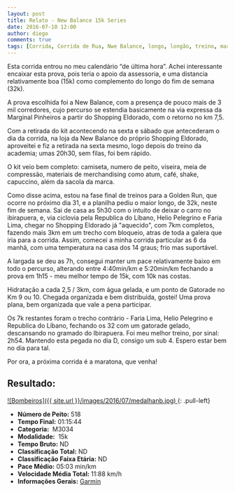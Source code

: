 ```yaml
---
layout: post
title: Relato - New Balance 15k Series
date: 2016-07-10 12:00
author: diego
comments: true
tags: [Corrida, Corrida de Rua, Nwe Balance, longo, longão, treino, maratona, 15k, 32k]
---
```


Esta corrida entrou no meu calendário “de última hora”. Achei interessante encaixar esta prova, pois teria o apoio da assessoria, e uma distancia relativamente boa (15k) como complemento do longo do fim de semana (32k).

A prova escolhida foi a New Balance, com a presença de pouco mais de 3 mil corredores, cujo percurso se estendia basicamente na via expressa da Marginal Pinheiros a partir do Shopping Eldorado, com o retorno no km 7,5.

Com a retirada do kit acontecendo na sexta e sábado que antecederam o dia da corrida, na loja da New Balance do próprio Shopping Eldorado, aproveitei e fiz a retirada na sexta mesmo, logo depois do treino da academia; umas 20h30, sem filas, foi bem rápido.

O kit veio bem completo: camiseta, numero de peito, viseira, meia de compressão, materiais de merchandising como atum, café, shake, capuccino, além da sacola da marca.

Como disse acima, estou na fase final de treinos para a Golden Run, que ocorre no próximo dia 31, e a planilha pediu o maior longo, de 32k, neste fim de semana. Sai de casa as 5h30 com o intuito de deixar o carro no ibirapuera, e, via ciclovia pela Republica do Líbano, Helio Pelegrino e Faria Lima, chegar no Shopping Eldorado já "aquecido", com 7km completos, fazendo mais 3km em um trecho com bloqueio, atras de toda a galera que iria para a corrida. Assim, comecei a minha corrida particular as 6 da manhã, com uma temperatura na casa dos 14 graus; frio mas suportável.

A largada se deu as 7h, consegui manter um pace relativamente baixo em todo o percurso, alterando entre 4:40min/km e 5:20min/km fechando a prova em 1h15 - meu melhor tempo de 15k, com 10k nas costas.

Hidratação a cada 2,5 / 3km, com água gelada, e um ponto de Gatorade no Km 9 ou 10. Chegada organizada e bem distribuída, gostei! Uma prova plana, bem organizada que vale a pena participar.

Os 7k restantes foram o trecho contrário - Faria Lima, Helio Pelegrino e Republica do Líbano, fechando os 32 com um gatorade gelado, descansando no gramado do Ibirapuera. Foi meu melhor treino, por sinal: 2h54. Mantendo esta pegada no dia D, consigo um sub 4. Espero estar bem no dia para tal.

Por ora, a próxima corrida é a maratona, que venha! 

## Resultado:

<a href="/images/2016/07/medalhanb_big.jpg">
![Bombeiros]({{ site.url }}/images/2016/07/medalhanb.jpg)
</a>
{: .pull-left}

* **Número de Peito:** 518
* **Tempo Final:** 01:15:44
* **Categoria:**  M3034
* **Modalidade:**  15k
* **Tempo Bruto:** ND
* **Classificação Total:**  ND
* **Classificação Faixa Etária:**  ND
* **Pace Médio:** 05:03 min/km
* **Velocidade Média Total:**  11:88 km/h
* **Informações Gerais:** <a href="https://connect.garmin.com/modern/activity/1249649611" target="_blank">Garmin</a>
